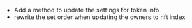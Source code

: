 - Add a method to update the settings for token info
- rewrite the set order when updating the owners to nft index